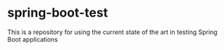 # spring-boot-test
This is a repository for using the current state of the art in testing Spring Boot applications
